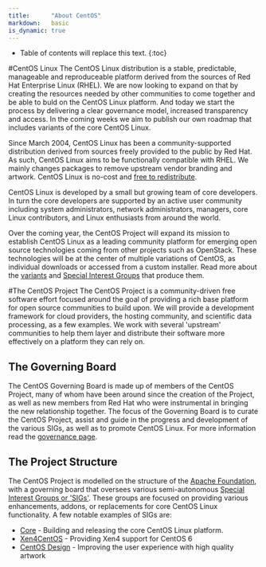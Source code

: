 ```yaml
---
title:      "About CentOS"
markdown:   basic
is_dynamic: true
---
```

* Table of contents will replace this text.
{:toc}


#CentOS Linux
The CentOS Linux distribution is a stable, predictable, manageable and reproduceable platform derived from the sources of Red Hat Enterprise Linux (RHEL). We are now looking to expand on that by creating the resources needed by other communities to come together and be able to buld on the CentOS Linux platform. And today we start the process by delivering a clear governance model, increased transparency and access. In the coming weeks we aim to publish our own roadmap that includes variants of the core CentOS Linux.

Since March 2004, CentOS Linux has been a community-supported distribution derived from sources freely provided to the public by Red Hat. As such, CentOS Linux aims to be functionally compatible with RHEL. We mainly changes packages to remove upstream vendor branding and artwork. CentOS Linux is no-cost and [free to redistribute](/legal).

CentOS Linux is developed by a small but growing team of core developers. In turn the core developers are supported by an active user community including system administrators, network administrators, managers, core Linux contributors, and Linux enthusiasts from around the world.

Over the coming year, the CentOS Project will expand its mission to establish CentOS Linux as a leading community platform for emerging open source technologies coming from other projects such as OpenStack. These technologies will be at the center of multiple variations of CentOS, as individual downloads or accessed from a custom installer. Read more about the [variants](/variants) and [Special Interest Groups](http://wiki.centos.org/SpecialInterestGroup) that produce them.

#The CentOS Project
The CentOS Project is a community-driven free software effort focused around the goal of providing a rich base platform for open source communities to build upon. We will provide a development framework for cloud providers, the hosting community, and scientific data processing, as a few examples. We work with several 'upstream' communities to help them layer and distribute their software more effectively on a platform they can rely on.


## The Governing Board
The CentOS Governing Board is made up of members of the CentOS Project, many of whom have been around since the creation of the Project, as well as new members from Red Hat who were instrumental in bringing the new relationship together. The focus of the Governing Board is to curate the CentOS Project, assist and guide in the progress and development of the various SIGs, as well as to promote CentOS Linux. For more information read the [governance page](/about/governance).

## The Project Structure
The CentOS Project is modelled on the structure of the [Apache Foundation](http://apache.org), with a governing board that oversees various semi-autonomous [Special Interest Groups or 'SIGs'](http://wiki.centos.org/SpecialInterestGroup). These groups are focused on providing various enhancements, addons, or replacements for core CentOS Linux functionality. A few notable examples of SIGs are:

* [Core](http://wiki.centos.org/SpecialInterestGroup/Core) - Building and releasing the core CentOS Linux platform.
* [Xen4CentOS](http://wiki.centos.org/Manuals/ReleaseNotes/Xen4-01) - Providing Xen4 support for CentOS 6
* [CentOS Design](http://wiki.centos.org/ArtWork) - Improving the user experience with high quality artwork
